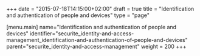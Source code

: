 +++
date = "2015-07-18T14:15:00+02:00"
draft = true
title = "Identification and authentication of people and devices"
type = "page"

[menu.main]
name="Identification and authentication of people and devices"
identifier="securite_identity-and-access-management_identification-and-authentication-of-people-and-devices"
parent="securite_identity-and-access-management"
weight = 200
+++